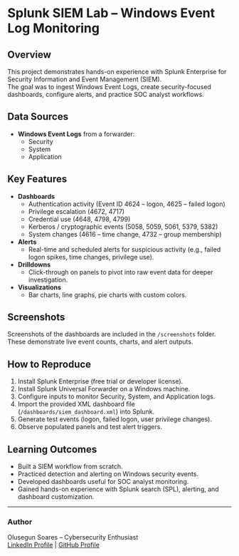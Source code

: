 # Splunk SIEM Lab – Windows Event Log Monitoring

## Overview
This project demonstrates hands-on experience with Splunk Enterprise for Security Information and Event Management (SIEM).  
The goal was to ingest Windows Event Logs, create security-focused dashboards, configure alerts, and practice SOC analyst workflows.

## Data Sources
- **Windows Event Logs** from a forwarder:
  - Security
  - System
  - Application

## Key Features
- **Dashboards**  
  - Authentication activity (Event ID 4624 – logon, 4625 – failed logon)  
  - Privilege escalation (4672, 4717)  
  - Credential use (4648, 4798, 4799)  
  - Kerberos / cryptographic events (5058, 5059, 5061, 5379, 5382)  
  - System changes (4616 – time change, 4732 – group membership)  
- **Alerts**  
  - Real-time and scheduled alerts for suspicious activity (e.g., failed logon spikes, time changes, privilege use).  
- **Drilldowns**  
  - Click-through on panels to pivot into raw event data for deeper investigation.  
- **Visualizations**  
  - Bar charts, line graphs, pie charts with custom colors.  

## Screenshots
Screenshots of the dashboards are included in the `/screenshots` folder.  
These demonstrate live event counts, charts, and alert outputs.

## How to Reproduce
1. Install Splunk Enterprise (free trial or developer license).  
2. Install Splunk Universal Forwarder on a Windows machine.  
3. Configure inputs to monitor Security, System, and Application logs.  
4. Import the provided XML dashboard file (`/dashboards/siem_dashboard.xml`) into Splunk.  
5. Generate test events (logon, failed logon, user privilege changes).  
6. Observe populated panels and test alert triggers.  

## Learning Outcomes
- Built a SIEM workflow from scratch.  
- Practiced detection and alerting on Windows security events.  
- Developed dashboards useful for SOC analyst monitoring.  
- Gained hands-on experience with Splunk search (SPL), alerting, and dashboard customization.  

---

### Author
Olusegun Soares – Cybersecurity Enthusiast  
[LinkedIn Profile](#) | [GitHub Profile](#)
